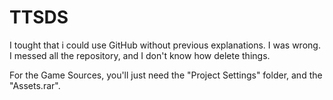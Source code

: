 # TTSDS

I tought that i could use GitHub without previous explanations. I was wrong. I messed all the repository, 
and I don't know how delete things.


For the Game Sources, you'll just need the "Project Settings" folder, and the "Assets.rar".
